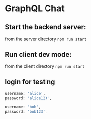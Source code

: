 # GraphQL Chat

## Start the backend server:
from the server directory
`npm run start`


## Run client dev mode:
from the client directory
`npm run start`

## login for testing
```sh
username: 'alice',
password: 'alice123',

username: 'bob',
password: 'bob123',
```